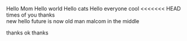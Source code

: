Hello Mom
Hello world
Hello cats
Hello everyone
cool
<<<<<<< HEAD
times of you
thanks
<br>
new
hello
future is now old man
malcom in the middle

thanks
ok
thanks
